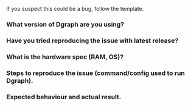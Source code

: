 If you suspect this could be a bug, follow the template.

### What version of Dgraph are you using?


### Have you tried reproducing the issue with latest release?


### What is the hardware spec (RAM, OS)?


### Steps to reproduce the issue (command/config used to run Dgraph).


### Expected behaviour and actual result.


